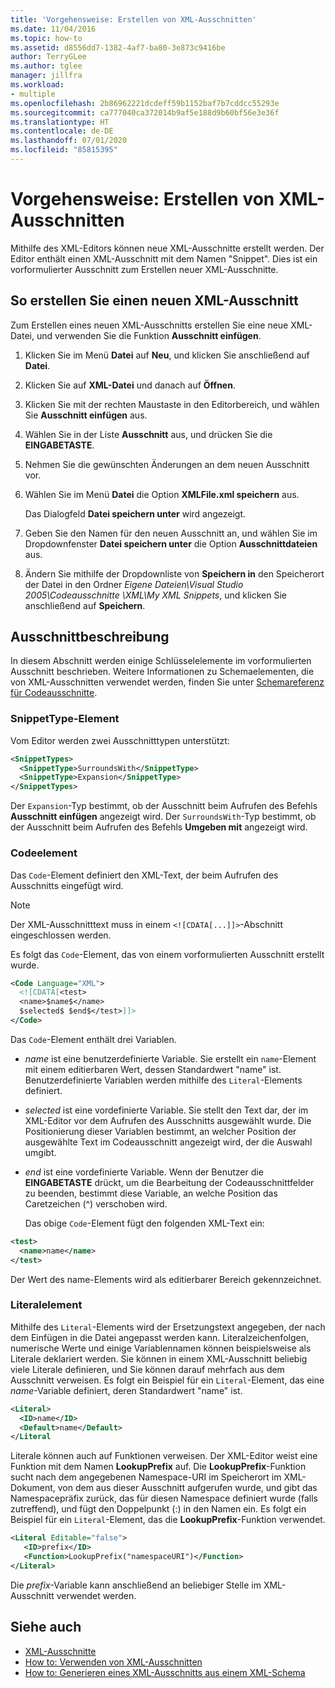 ```yaml
---
title: 'Vorgehensweise: Erstellen von XML-Ausschnitten'
ms.date: 11/04/2016
ms.topic: how-to
ms.assetid: d8556dd7-1382-4af7-ba80-3e873c9416be
author: TerryGLee
ms.author: tglee
manager: jillfra
ms.workload:
- multiple
ms.openlocfilehash: 2b86962221dcdeff59b1152baf7b7cddcc55293e
ms.sourcegitcommit: ca777040ca372014b9af5e188d9b60bf56e3e36f
ms.translationtype: HT
ms.contentlocale: de-DE
ms.lasthandoff: 07/01/2020
ms.locfileid: "85815395"
---
```

# <a name="how-to-create-xml-snippets"></a>Vorgehensweise: Erstellen von XML-Ausschnitten

Mithilfe des XML-Editors können neue XML-Ausschnitte erstellt werden. Der Editor enthält einen XML-Ausschnitt mit dem Namen "Snippet". Dies ist ein vorformulierter Ausschnitt zum Erstellen neuer XML-Ausschnitte.

## <a name="to-create-a-new-xml-snippet"></a>So erstellen Sie einen neuen XML-Ausschnitt

Zum Erstellen eines neuen XML-Ausschnitts erstellen Sie eine neue XML-Datei, und verwenden Sie die Funktion **Ausschnitt einfügen**.

1. Klicken Sie im Menü **Datei** auf **Neu**, und klicken Sie anschließend auf **Datei**.

2. Klicken Sie auf **XML-Datei** und danach auf **Öffnen**.

3. Klicken Sie mit der rechten Maustaste in den Editorbereich, und wählen Sie **Ausschnitt einfügen** aus.

4. Wählen Sie in der Liste **Ausschnitt** aus, und drücken Sie die **EINGABETASTE**.

5. Nehmen Sie die gewünschten Änderungen an dem neuen Ausschnitt vor.

6. Wählen Sie im Menü **Datei** die Option **XMLFile.xml speichern** aus.

     Das Dialogfeld **Datei speichern unter** wird angezeigt.

7. Geben Sie den Namen für den neuen Ausschnitt an, und wählen Sie im Dropdownfenster **Datei speichern unter** die Option **Ausschnittdateien** aus.

8. Ändern Sie mithilfe der Dropdownliste von **Speichern in** den Speicherort der Datei in den Ordner *Eigene Dateien\Visual Studio 2005\Codeausschnitte \XML\My XML Snippets*, und klicken Sie anschließend auf **Speichern**.

## <a name="snippet-description"></a>Ausschnittbeschreibung

In diesem Abschnitt werden einige Schlüsselelemente im vorformulierten Ausschnitt beschrieben. Weitere Informationen zu Schemaelementen, die von XML-Ausschnitten verwendet werden, finden Sie unter [Schemareferenz für Codeausschnitte](../ide/code-snippets-schema-reference.md).

### <a name="snippettype-element"></a>SnippetType-Element

Vom Editor werden zwei Ausschnitttypen unterstützt:

```xml
<SnippetTypes>
  <SnippetType>SurroundsWith</SnippetType>
  <SnippetType>Expansion</SnippetType>
</SnippetTypes>
```

Der `Expansion`-Typ bestimmt, ob der Ausschnitt beim Aufrufen des Befehls **Ausschnitt einfügen** angezeigt wird. Der `SurroundsWith`-Typ bestimmt, ob der Ausschnitt beim Aufrufen des Befehls **Umgeben mit** angezeigt wird.

### <a name="code-element"></a>Codeelement

Das `Code`-Element definiert den XML-Text, der beim Aufrufen des Ausschnitts eingefügt wird.

> [!NOTE]
> Der XML-Ausschnitttext muss in einem `<![CDATA[...]]>`-Abschnitt eingeschlossen werden.

Es folgt das `Code`-Element, das von einem vorformulierten Ausschnitt erstellt wurde.

```xml
<Code Language="XML">
  <![CDATA[<test>
  <name>$name$</name>
  $selected$ $end$</test>]]>
</Code>
```

Das `Code`-Element enthält drei Variablen.

- $name$ ist eine benutzerdefinierte Variable. Sie erstellt ein `name`-Element mit einem editierbaren Wert, dessen Standardwert "name" ist. Benutzerdefinierte Variablen werden mithilfe des `Literal`-Elements definiert.

- $selected$ ist eine vordefinierte Variable. Sie stellt den Text dar, der im XML-Editor vor dem Aufrufen des Ausschnitts ausgewählt wurde. Die Positionierung dieser Variablen bestimmt, an welcher Position der ausgewählte Text im Codeausschnitt angezeigt wird, der die Auswahl umgibt.

- $end$ ist eine vordefinierte Variable. Wenn der Benutzer die **EINGABETASTE** drückt, um die Bearbeitung der Codeausschnittfelder zu beenden, bestimmt diese Variable, an welche Position das Caretzeichen (^) verschoben wird.

  Das obige `Code`-Element fügt den folgenden XML-Text ein:

```xml
<test>
  <name>name</name>
</test>
```

Der Wert des name-Elements wird als editierbarer Bereich gekennzeichnet.

### <a name="literal-element"></a>Literalelement

Mithilfe des `Literal`-Elements wird der Ersetzungstext angegeben, der nach dem Einfügen in die Datei angepasst werden kann. Literalzeichenfolgen, numerische Werte und einige Variablennamen können beispielsweise als Literale deklariert werden. Sie können in einem XML-Ausschnitt beliebig viele Literale definieren, und Sie können darauf mehrfach aus dem Ausschnitt verweisen. Es folgt ein Beispiel für ein `Literal`-Element, das eine $name$-Variable definiert, deren Standardwert "name" ist.

```xml
<Literal>
  <ID>name</ID>
  <Default>name</Default>
</Literal
```

Literale können auch auf Funktionen verweisen. Der XML-Editor weist eine Funktion mit dem Namen **LookupPrefix** auf. Die **LookupPrefix**-Funktion sucht nach dem angegebenen Namespace-URI im Speicherort im XML-Dokument, von dem aus dieser Ausschnitt aufgerufen wurde, und gibt das Namespacepräfix zurück, das für diesen Namespace definiert wurde (falls zutreffend), und fügt den Doppelpunkt (:) in den Namen ein. Es folgt ein Beispiel für ein `Literal`-Element, das die **LookupPrefix**-Funktion verwendet.

```xml
<Literal Editable="false">
   <ID>prefix</ID>
   <Function>LookupPrefix("namespaceURI")</Function>
</Literal>
```

Die $prefix$-Variable kann anschließend an beliebiger Stelle im XML-Ausschnitt verwendet werden.

## <a name="see-also"></a>Siehe auch

- [XML-Ausschnitte](../xml-tools/xml-snippets.md)
- [How to: Verwenden von XML-Ausschnitten](../xml-tools/how-to-use-xml-snippets.md)
- [How to: Generieren eines XML-Ausschnitts aus einem XML-Schema](../xml-tools/how-to-generate-an-xml-snippet-from-an-xml-schema.md)
